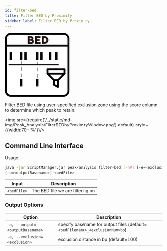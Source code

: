 ```yaml
---
id: filter-bed
title: Filter BED by Proximity
sidebar_label: Filter BED by Proximity
---
```


![filter-bed](/../static/icons/Peak_Analysis/FilterBEDbyProximity_square.svg)

Filter BED file using user-specified exclusion zone using the score column to
determine which peak to retain.

<img src={require('/../static/md-img/Peak_Analysis/FilterBEDbyProximityWindow.png').default} style={{width:70+'%'}}/>

## Command Line Interface

Usage:
```bash
java -jar ScriptManager.jar peak-analysis filter-bed [-hV] [-e=<exclusion>]
[-o=<outputBasename>] <bedFile>
```

| Input | Description |
| ------ | ----------- |
| `<bedFile>` | The BED file we are filtering on|

### Output Options
| Option | Description |
| ------ | ----------- |
| `-o, --output=<outputBasename>` | specify basename for output files (default=`<bedFilename>_<exclusionNum>bp`)|
| `-e, --exclusion=<exclusion>` | exclusion distance in bp (default=100) |
